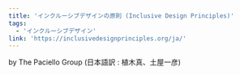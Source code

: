 ```yaml
---
title: 'インクルーシブデザインの原則 (Inclusive Design Principles)'
tags:
  - 'インクルーシブデザイン'
link: 'https://inclusivedesignprinciples.org/ja/'
---
```


 by The Paciello Group (日本語訳 : 植木真、土屋一彦)
